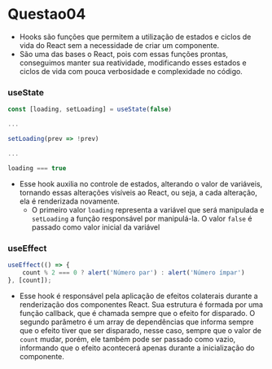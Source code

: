 # Questao04

- Hooks são funções que permitem a utilização de estados e ciclos de vida do React sem a necessidade de criar um componente.
- São uma das bases o React, pois com essas funções prontas, conseguimos manter sua reatividade, modificando esses estados e ciclos de vida
com pouca verbosidade e complexidade no código.


### useState

```jsx
const [loading, setLoading] = useState(false)

...

setLoading(prev => !prev)

...

loading === true
```

- Esse hook auxilia no controle de estados, alterando o valor de variáveis, tornando essas alterações visíveis ao React, ou seja, a cada alteração, ela é renderizada novamente.
    - O primeiro valor `loading` representa a variável que será manipulada e `setLoading` a função responsável por manipulá-la. O valor `false` é passado como valor inicial da variável
    

### useEffect

```jsx
useEffect(() => {
	count % 2 === 0 ? alert('Número par') : alert('Número ímpar')
}, [count]);
```

- Esse hook é responsável pela aplicação de efeitos colaterais durante a renderização dos componentes React. Sua estrutura é formada por uma função callback, que é chamada sempre que o efeito for disparado. O segundo parâmetro é um array de dependências que informa sempre que o efeito tiver que ser disparado, nesse caso, sempre que o valor de `count` mudar, porém, ele também pode ser passado como vazio, informando que o efeito acontecerá apenas durante a inicialização do componente.